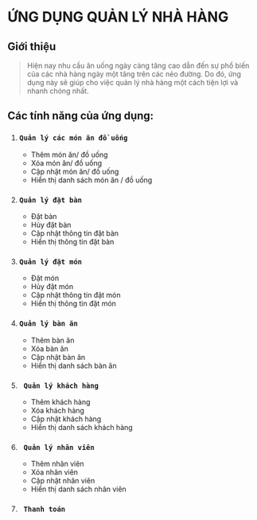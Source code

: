 # **ỨNG DỤNG QUẢN LÝ NHÀ HÀNG**


## **Giới thiệu**  
>Hiện nay nhu cầu ăn uống ngày càng tăng cao dẫn đến sự phổ biến của các nhà hàng ngày một tăng trên các nẻo đường.
>Do đó, ứng dụng này sẽ giúp cho việc quản lý nhà hàng một cách tiện lợi và nhanh chóng nhất. 

## **Các tính năng của ứng dụng:**
1. ### `Quản lý các món ăn đồ uống `
    - Thêm món ăn/ đồ uống
    + Xóa món ăn/ đồ uống
    + Cập nhật món ăn/ đồ uống
    + Hiển thị danh sách món ăn / đồ uống
2. ### `Quản lý đặt bàn `
    + Đặt bàn
    + Hủy đặt bàn
    + Cập nhật thông tin đặt bàn
    + Hiển thị thông tin đặt bàn
3. ### `Quản lý đặt món `
    + Đặt món
    + Hủy đặt món
    + Cập nhật thông tin đặt món
    + Hiển thị thông tin đặt món
4. ### `Quản lý bàn ăn`
    + Thêm bàn ăn
    + Xóa bàn ăn
    + Cập nhật bàn ăn
    + Hiển thị danh sách bàn ăn
5. ### `  Quản lý khách hàng  `
    + Thêm khách hàng
    + Xóa khách hàng
    + Cập nhật khách hàng
    + Hiển thị danh sách khách hàng
6. ### `  Quản lý nhân viên `
    + Thêm nhân viên
    + Xóa nhân viên
    + Cập nhật nhân viên
    + Hiển thị danh sách nhân viên
7. ### `  Thanh toán `

